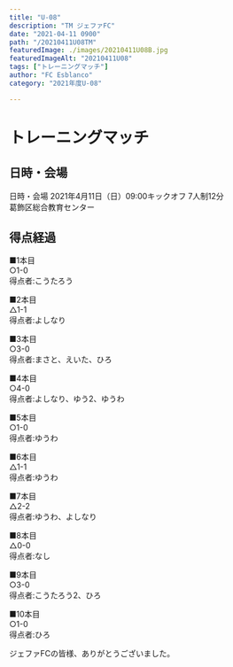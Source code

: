 ```yaml
---
title: "U-08"
description: "TM ジェファFC"
date: "2021-04-11 0900"
path: "/20210411U08TM"
featuredImage: ./images/20210411U08B.jpg
featuredImageAlt: "20210411U08"
tags: ["トレーニングマッチ"]
author: "FC Esblanco"
category: "2021年度U-08"

---
```




# トレーニングマッチ

## 日時・会場

日時・会場
2021年4月11日（日）09:00キックオフ 7人制12分<br>
葛飾区総合教育センター

## 得点経過

■1本目<br>
○1-0<br>
得点者:こうたろう

■2本目<br>
△1-1<br>
得点者:よしなり

■3本目<br>
○3-0<br>
得点者:まさと、えいた、ひろ

■4本目<br>
○4-0<br>
得点者:よしなり、ゆう2、ゆうわ

■5本目<br>
○1-0<br>
得点者:ゆうわ

■6本目<br>
△1-1<br>
得点者:ゆうわ

■7本目<br>
△2-2<br>
得点者:ゆうわ、よしなり

■8本目<br>
△0-0<br>
得点者:なし

■9本目<br>
○3-0<br>
得点者:こうたろう2、ひろ

■10本目<br>
○1-0<br>
得点者:ひろ

ジェファFCの皆様、ありがとうございました。
